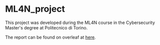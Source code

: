 # ML4N_project
This project was developed during the ML4N course in the Cybersecurity Master's degree at Politecnico di Torino.

The report can be found on overleaf at [here](https://it.overleaf.com/5523969891tbfxzckbgtyn#4687df).